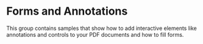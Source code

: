 # Forms and Annotations
This group contains samples that show how to add interactive elements like annotations and controls to your PDF documents and how to fill forms.
